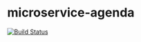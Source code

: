 # microservice-agenda

[![Build Status](https://travis-ci.org/smallGum/microservice-agenda.svg?branch=master)](https://travis-ci.org/smallGum/microservice-agenda)
